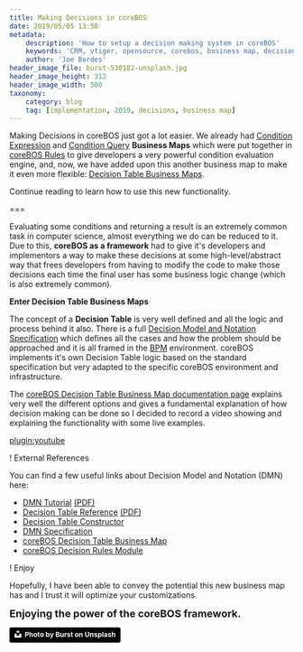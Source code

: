 ```yaml
---
title: Making Decisions in coreBOS
date: 2019/05/05 13:58
metadata:
    description: 'How to setup a decision making system in coreBOS'
    keywords: 'CRM, vtiger, opensource, corebos, business map, decision'
    author: 'Joe Bordes'
header_image_file: burst-530182-unsplash.jpg
header_image_height: 312
header_image_width: 500
taxonomy:
    category: blog
    tag: [implementation, 2019, decisions, business map]
---
```


Making Decisions in coreBOS just got a lot easier. We already had [Condition Expression](https://corebos.com/documentation/doku.php?id=en:adminmanual:businessmappings:condition_expression&noprocess=1) and [Condition Query](https://corebos.com/documentation/doku.php?id=en:adminmanual:businessmappings:condition_query&noprocess=1) **Business Maps** which were put together in [coreBOS Rules](https://corebos.com/documentation/doku.php?id=en:devel:corebos_rules&noprocess=1) to give developers a very powerful condition evaluation engine, and, now, we have added upon this another business map to make it even more flexible: [Decision Table Business Maps](https://corebos.com/documentation/doku.php?id=en:adminmanual:businessmappings:decisiontable&noprocess=1).

Continue reading to learn how to use this new functionality.

===

Evaluating some conditions and returning a result is an extremely common task in computer science, almost everything we do can be reduced to it. Due to this, **coreBOS as a framework** had to give it's developers and implementors a way to make these decisions at some high-level/abstract way that frees developers from having to modify the code to make those decisions each time the final user has some business logic change (which is also extremely common).

**Enter Decision Table Business Maps**

The concept of a **Decision Table** is very well defined and all the logic and process behind it also. There is a full [Decision Model and Notation Specification](https://www.omg.org/spec/DMN) which defines all the cases and how the problem should be approached and it is all framed in the [BPM](https://en.wikipedia.org/wiki/Business_process_management) environment. coreBOS implements it's own Decision Table logic based on the standard specification but very adapted to the specific coreBOS environment and infrastructure. 

The [coreBOS Decision Table Business Map documentation page](https://corebos.com/documentation/doku.php?id=en:adminmanual:businessmappings:decisiontable&noprocess=1) explains very well the different options and gives a fundamental explanation of how decision making can be done so I decided to record a video showing and explaining the functionality with some live examples.

[plugin:youtube](https://youtu.be/pHX4FfhFYdQ)

! External References

You can find a few useful links about Decision Model and Notation (DMN) here:
  * [DMN Tutorial](https://camunda.com/dmn) [(PDF)](https://corebos.com/documentation/lib/exe/fetch.php?media=en:adminmanual:businessmappings:dmn_tutorial_-_dmn_1.1_tutorial_for_beginners_-_learn_dmn_camunda_bpm.pdf)
  * [Decision Table Reference](https://docs.camunda.org/manual/latest/reference/dmn11/decision-table) [(PDF)](https://corebos.com/documentation/lib/exe/fetch.php?media=en:adminmanual:businessmappings:dmndecisiontablereference.pdf)
  * [Decision Table Constructor](https://github.com/steffenbrand/dmn-decision-tables)
  * [DMN Specification](https://www.omg.org/spec/DMN)
  * [coreBOS Decision Table Business Map](https://corebos.com/documentation/doku.php?id=en:adminmanual:businessmappings:decisiontable&noprocess=1)
  * [coreBOS Decision Rules Module](https://github.com/tsolucio/DecisionTable)

! Enjoy

Hopefully, I have been able to convey the potential this new business map has and I trust it will optimize your customizations.

**<span style="font-size:large">Enjoying the power of the coreBOS framework.</span>**

<a style="background-color:black;color:white;text-decoration:none;padding:4px 6px;font-family:-apple-system, BlinkMacSystemFont, &quot;San Francisco&quot;, &quot;Helvetica Neue&quot;, Helvetica, Ubuntu, Roboto, Noto, &quot;Segoe UI&quot;, Arial, sans-serif;font-size:12px;font-weight:bold;line-height:1.2;display:inline-block;border-radius:3px" href="https://unsplash.com/@burst?utm_medium=referral&amp;utm_campaign=photographer-credit&amp;utm_content=creditBadge" target="_blank" rel="noopener noreferrer" title="Download free do whatever you want high-resolution photos from Burst"><span style="display:inline-block;padding:2px 3px"><svg xmlns="http://www.w3.org/2000/svg" style="height:12px;width:auto;position:relative;vertical-align:middle;top:-2px;fill:white" viewBox="0 0 32 32"><title>unsplash-logo</title><path d="M10 9V0h12v9H10zm12 5h10v18H0V14h10v9h12v-9z"></path></svg></span><span style="display:inline-block;padding:2px 3px">Photo by Burst on Unsplash</span></a>


